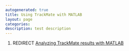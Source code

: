 ```yaml
---
autogenerated: true
title: Using TrackMate with MATLAB
layout: page
categories: 
description: test description
---
```


1.  REDIRECT [Analyzing TrackMate results with MATLAB](Analyzing_TrackMate_results_with_MATLAB)
